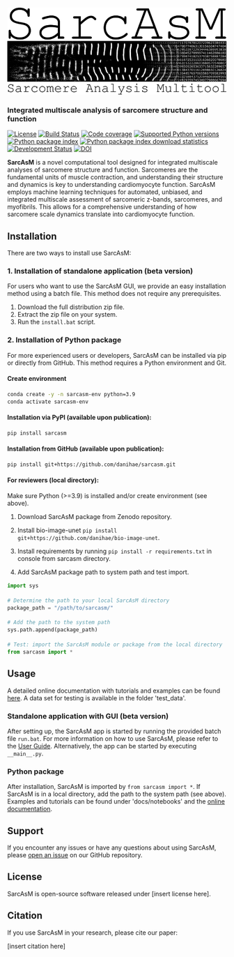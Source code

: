 ![SarcAsM logo](./docs/images/logo.png)

### Integrated multiscale analysis of sarcomere structure and function

[![License](https://img.shields.io/pypi/l/SarcAsM.svg)](https://github.com/danihae/SarcAsM/raw/main/LICENSE)
[![Build Status](https://api.cirrus-ci.com/github/yourusername/SarcAsM.svg)](https://cirrus-ci.com/yourusername/SarcAsM)
[![Code coverage](https://codecov.io/gh/yourusername/SarcAsM/branch/main/graph/badge.svg)](https://codecov.io/gh/yourusername/SarcAsM)
[![Supported Python versions](https://img.shields.io/pypi/pyversions/SarcAsM.svg)](https://python.org)
[![Python package index](https://img.shields.io/pypi/v/SarcAsM.svg)](https://pypi.org/project/SarcAsM)
[![Python package index download statistics](https://img.shields.io/pypi/dm/SarcAsM.svg)](https://pypistats.org/packages/SarcAsM)
[![Development Status](https://img.shields.io/pypi/status/SarcAsM.svg)](https://en.wikipedia.org/wiki/Software_release_life_cycle#Alpha)
[![DOI](https://zenodo.org/badge/xxxxxxx.svg)](https://zenodo.org/badge/latestdoi/xxxxxx)

**SarcAsM** is a novel computational tool designed for integrated multiscale analyses of sarcomere structure and function. Sarcomeres are the fundamental units of muscle contraction, and understanding their structure and dynamics is key to understanding cardiomyocyte function. SarcAsM employs machine learning techniques for automated, unbiased, and integrated multiscale assessment of sarcomeric z-bands, sarcomeres, and myofibrils. This allows for a comprehensive understanding of how sarcomere scale dynamics translate into cardiomyocyte function.

## Installation

There are two ways to install use SarcAsM:

### 1. Installation of standalone application (beta version)

For users who want to use the SarcAsM GUI, we provide an easy installation method using a batch file. This method does not require any prerequisites.

1. Download the full distribution zip file.
2. Extract the zip file on your system.
3. Run the `install.bat` script.

### 2. Installation of Python package

For more experienced users or developers, SarcAsM can be installed via pip or directly from GitHub. This method requires a Python environment and Git.

#### Create environment
```sh
conda create -y -n sarcasm-env python=3.9
conda activate sarcasm-env
```

#### Installation via PyPI (available upon publication):
```sh
pip install sarcasm
```

#### Installation from GitHub (available upon publication):
```sh
pip install git+https://github.com/danihae/sarcasm.git
```

#### For reviewers (local directory):
Make sure Python (>=3.9) is installed and/or create environment (see above). 
1. Download SarcAsM package from Zenodo repository.
2. Install bio-image-unet ``pip install git+https://github.com/danihae/bio-image-unet``.

3. Install requirements by running ``pip install -r requirements.txt`` in console from sarcasm directory.
4. Add SarcAsM package path to system path and test import. 
```python
import sys

# Determine the path to your local SarcAsM directory
package_path = "/path/to/sarcasm/"

# Add the path to the system path
sys.path.append(package_path)

# Test: import the SarcAsM module or package from the local directory
from sarcasm import *
```
## Usage

A detailed online documentation with tutorials and examples can be found [here](https://filedn.eu/lKfS794F9UgX7PDuBQcfChB/SarcAsM/).
A data set for testing is available in the folder 'test_data'.

### Standalone application with GUI (beta version)
After setting up, the SarcAsM app is started by running the provided batch file `run.bat`. For more information on how to use SarcAsM, please refer to the [User Guide](link-to-user-guide).
Alternatively, the app can be started by executing `__main__.py`. 

### Python package
After installation, SarcAsM is imported by ``from sarcasm import *``. If SarcAsM is in a local directory, add the path to the system path (see above). 
Examples and tutorials can be found under 'docs/notebooks' and the [online documentation](https://filedn.eu/lKfS794F9UgX7PDuBQcfChB/SarcAsM/). 

## Support

If you encounter any issues or have any questions about using SarcAsM, please [open an issue](link-to-issue-tracker) on our GitHub repository.

## License

SarcAsM is open-source software released under [insert license here].

## Citation

If you use SarcAsM in your research, please cite our paper:

[insert citation here]
